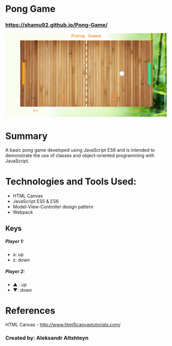 # Pong Game

### https://shamu92.github.io/Pong-Game/

![Screen shot of pong game](https://github.com/shamu92/Pong-Game/blob/master/pong_ss.png "pong game screen shot")

# Summary
A basic pong game developed using JavaScript ES6 and is intended to demonstrate the use of classes and object-oriented programming with JavaScript.


# Technologies and Tools Used:
* HTML Canvas
* JavaScript ES5 & ES6
* Model-View-Controller design pattern
* Webpack

## Keys

##### Player 1:
* a: up
* z: down


##### Player 2:
* ▲ : up
* ▼: down

# References
HTML Canvas - http://www.html5canvastutorials.com/

### Created by: Aleksandr Altshteyn
